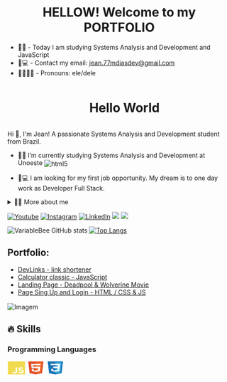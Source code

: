 ## 

<h1 align="center">HELLOW!  Welcome to my PORTFOLIO</h1>

- 🎒🏫 - Today I am studying Systems Analysis and Development and JavaScript
-  📧💻 - Contact my email: jean.77mdiasdev@gmail.com
-   🙇‍♂️🙎‍♂️ - Pronouns: ele/dele


<div id="user-content-toc">
  <ul align="center">
    <summary><h1 style="display: inline-block">Hello World</h1></summary>
</div>

<!-- Presentation -->
<p>
  Hi 👋, I'm Jean! A passionate Systems Analysis and Development student from Brazil.

  - 🎒🏫 I’m currently studying Systems Analysis and Development at Unoeste <img align="center" alt="html5" src="https://github.com/77mdias/77mdias/assets/168132247/e933be5b-f1e1-4349-918c-75211728b397" width="20px"/>

  - 🔭💻 I am looking for my first job opportunity. My dream is to one day work as Developer Full Stack.
</p>

<!-- Dropdown -->
<details>
  <summary>👨‍💻 More about me</summary>

  - 💬 I'm 18 years old, I currently live in Brazil. I don't have any experience in the area yet, but I have done some practical projects that I started from scratch and some that I also did in courses. I've worked in 2 companies, not in the programming area, but I worked with clients and staff. In this aspect, I developed communication, creativity, determination and teamwork skills.

  - ⚡ I enjoy reading, whether it's a good book, manga, or comics, as well as watching movies and playing games! I believe that our personal interests contribute to a more refined perception of things and problem-solving. \o/
</details>

<!-- Links -->
[![Youtube](https://img.shields.io/badge/YouTube-FF0000?style=for-the-badge&logo=youtube&logoColor=white)](https://www.youtube.com/@77mdias)
[![Instagram](https://img.shields.io/badge/Instagram-E4405F?style=for-the-badge&logo=instagram&logoColor=white)](https://www.instagram.com/77mdias/)
[![LinkedIn](https://img.shields.io/badge/LinkedIn-0077B5?style=for-the-badge&logo=linkedin&logoColor=white)](https://www.linkedin.com/in/jean-carlos-moreira-dias-684040307/)
 <a href = "mailto:jean.77mdias@gmail.com"><img src="https://img.shields.io/badge/-Gmail-%23333?style=for-the-badge&logo=gmail&logoColor=white" target="_blank"></a>
 <a href="https://discord.gg/wagxzStdcR" target="_blank"><img src="https://img.shields.io/badge/Discord-7289DA?style=for-the-badge&logo=discord&logoColor=white" target="_blank"></a> 

<!-- GithubStats -->
![VariableBee GitHub stats](https://github-readme-stats.vercel.app/api?username=77mdias&variablebee&show_icons=true&theme=gotham)
[![Top Langs](https://github-readme-stats.vercel.app/api/top-langs/?username=77mdias)](https://github.com/77mdias/github-readme-stats)

<!-- Portfolio -->
## Portfolio:
- [DevLinks - link shortener](https://github.com/77mdias/devlinks)
- [Calculator classic - JavaScript](https://github.com/77mdias/Calculadora)
- [Landing Page - Deadpool & Wolverine Movie](https://github.com/77mdias/DeadPool---Wolverine-Movie)
- [Page Sing Up and Login - HTML / CSS & JS](https://github.com/77mdias/loginsingup)

<!-- GIF -->
<p align="left">
  <img align="center" src="https://github.com/VariableBee/VariableBee/assets/77739311/4e9f41af-6b57-49a7-b15a-74322e96b4d7" alt="Imagem">
</p>

## 🔥 Skills
<!-- Skills: Programming Languages -->
  <div style="flex-basis: 48%;">
    <h3>Programming Languages</h3>
    <img align="center" alt="Js" height="30" width="40" src="https://raw.githubusercontent.com/devicons/devicon/master/icons/javascript/javascript-plain.svg">
    <img align="center" alt="HTML" height="30" width="40" src="https://raw.githubusercontent.com/devicons/devicon/master/icons/html5/html5-original.svg">
    <img align="center" alt="CSS" height="30" width="40" src="https://raw.githubusercontent.com/devicons/devicon/master/icons/css3/css3-original.svg">
    <!--
    <img align="center" alt="Python" height="30" width="40" src="https://raw.githubusercontent.com/devicons/devicon/master/icons/python/python-original.svg">
    <img align="center" alt="C" height="30" width="40" src="https://cdn.jsdelivr.net/gh/devicons/devicon/icons/c/c-original.svg">
    -->
  </div>
  
  <!-- Skills: Tools & Frameworks -->
  <!--
  <div style="flex-basis: 48%;">
    <h3>Tools & Frameworks</h3>
    <img align="center" alt="VScode" height="30" width="40" src="https://cdn.jsdelivr.net/gh/devicons/devicon/icons/vscode/vscode-original.svg">
    <img align="center" alt="AWS" height="30" width="40" src="https://cdn.jsdelivr.net/gh/devicons/devicon/icons/amazonwebservices/amazonwebservices-original.svg">
    <img align="center" alt="Jupyter" height="30" width="40" src="https://cdn.jsdelivr.net/gh/devicons/devicon/icons/jupyter/jupyter-original.svg">
    <img align="center" alt="Chris-AWS" height="30" width="40" src="https://cdn.jsdelivr.net/gh/devicons/devicon/icons/git/git-original.svg">
    <img align="center" alt="Bash" height="30" width="40" src="https://cdn.jsdelivr.net/gh/devicons/devicon/icons/bash/bash-original.svg">
  </div> 
  -->
  <!-- Skills: Libraries -->
  <!--
  <div style="flex-basis: 48%;">
    <h3>Libraries</h3>
    <img align="center" alt="Numpy" height="30" width="40" src="https://cdn.jsdelivr.net/gh/devicons/devicon/icons/numpy/numpy-original.svg">
    <img align="center" alt="Pandas" src="https://raw.githubusercontent.com/devicons/devicon/2ae2a900d2f041da66e950e4d48052658d850630/icons/pandas/pandas-original.svg" alt="pandas" width="40" height="40"/>
    <img align="center" alt="Seaborn" src="https://seaborn.pydata.org/_images/logo-mark-lightbg.svg" alt="seaborn" width="40" height="40"/>
    <img align="center" alt="Scikit-learn" src="https://upload.wikimedia.org/wikipedia/commons/0/05/Scikit_learn_logo_small.svg" alt="scikit_learn" width="40" height="40"/>
  </div>
  -->
